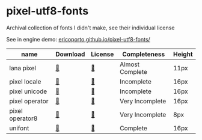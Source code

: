 # pixel-utf8-fonts
Archival collection of fonts I didn't make, see their individual license

See in engine demo: [ericoporto.github.io/pixel-utf8-fonts/](https://ericoporto.github.io/pixel-utf8-fonts/index.html)


| name            | Download                                | License                          | Completeness    | Height |
|-----------------|-----------------------------------------|----------------------------------|-----------------|--------|
| lana pixel      | [🔽](lanapixel/LanaPixel.ttf)           | [📜](lanapixel/LICENSE.txt)      | Almost Complete | 11px   |
| pixel locale    | [🔽](pixellocale/pixellocale-v-1-4.ttf) | [📜](pixellocale/LICENSE.txt)    | Incomplete      | 16px   |
| pixel unicode   | [🔽](pixel_unicode/Pixel-UniCode.ttf)   | [📜](pixel_unicode/LICENSE.txt)  | Incomplete      | 16px   |
| pixel operator  | [🔽](pixeloperator/PixelOperator.ttf)   | [📜](pixeloperator/LICENSE.txt)  | Very Incomplete | 16px   |
| pixel operator8 | [🔽](pixeloperator8/PixelOperator8.ttf) | [📜](pixeloperator8/LICENSE.txt) | Very Incomplete | 8px    |
| unifont         | [🔽](unifont/unifont-14.0.04.ttf)       | [📜](unifont/LICENSE.txt)        | Complete        | 16px   |
